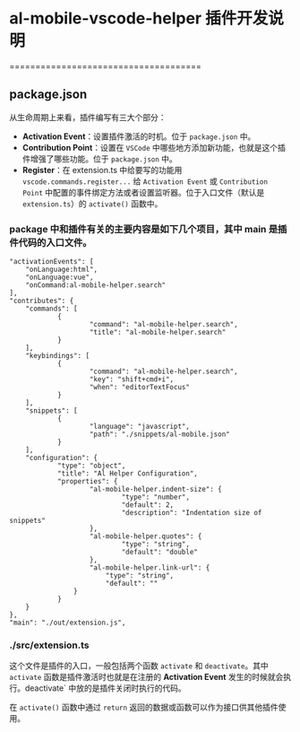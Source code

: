 # al-mobile-vscode-helper 插件开发说明
=====================================

package.json
------------

从生命周期上来看，插件编写有三大个部分：

*   **Activation Event**：设置插件激活的时机。位于 `package.json` 中。
*   **Contribution Point**：设置在 `VSCode` 中哪些地方添加新功能，也就是这个插件增强了哪些功能。位于 `package.json` 中。
*   **Register**：在 extension.ts 中给要写的功能用 `vscode.commands.register...` 给 `Activation Event` 或 `Contribution Point` 中配置的事件绑定方法或者设置监听器。位于入口文件（默认是 `extension.ts`）的 `activate()` 函数中。

### package 中和插件有关的主要内容是如下几个项目，其中 main 是插件代码的入口文件。
```
"activationEvents": [
    "onLanguage:html",
    "onLanguage:vue",
    "onCommand:al-mobile-helper.search"
],
"contributes": {
    "commands": [
            {
                    "command": "al-mobile-helper.search",
                    "title": "al-mobile-helper.search"
            }
    ],
    "keybindings": [
            {
                    "command": "al-mobile-helper.search",
                    "key": "shift+cmd+i",
                    "when": "editorTextFocus"
            }
    ],
    "snippets": [
            {
                    "language": "javascript",
                    "path": "./snippets/al-mobile.json"
            }
    ],
    "configuration": {
            "type": "object",
            "title": "Al Helper Configuration",
            "properties": {
                    "al-mobile-helper.indent-size": {
                            "type": "number",
                            "default": 2,
                            "description": "Indentation size of snippets"
                    },
                    "al-mobile-helper.quotes": {
                            "type": "string",
                            "default": "double"
                    },
                    "al-mobile-helper.link-url": {
                        "type": "string",
                        "default": ""
                }
            }
    }
},
"main": "./out/extension.js",
```

### ./src/extension.ts

这个文件是插件的入口，一般包括两个函数 `activate` 和 `deactivate`。其中 `activate` 函数是插件激活时也就是在注册的 **Activation Event** 发生的时候就会执行。deactivate` 中放的是插件关闭时执行的代码。

在 `activate()` 函数中通过 `return` 返回的数据或函数可以作为接口供其他插件使用。
